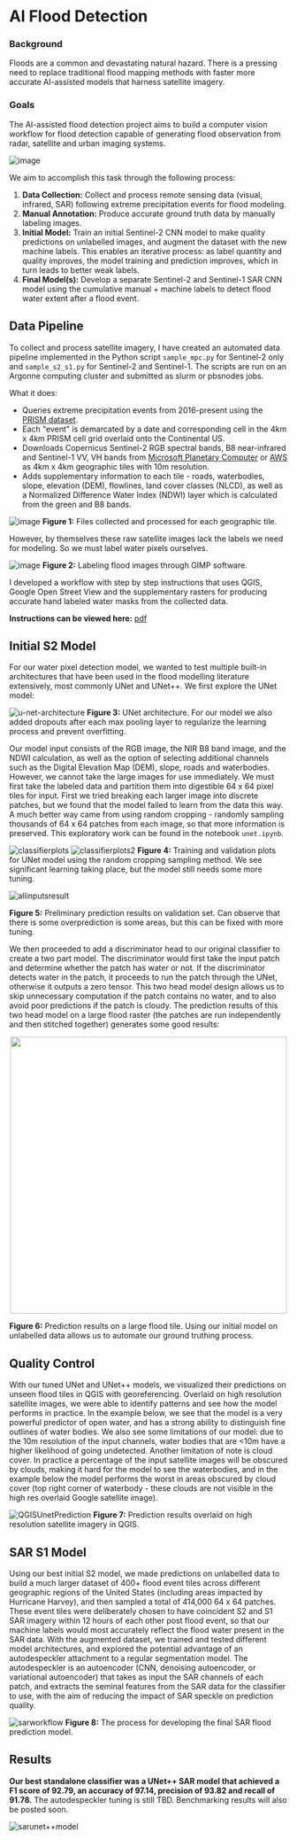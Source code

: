 # AI Flood Detection
### Background
Floods are a common and devastating natural hazard. There is a pressing need to replace traditional flood mapping methods with faster more accurate AI-assisted models that harness satellite imagery.

### Goals
The AI-assisted flood detection project aims to build a computer vision workflow for flood detection capable of generating flood observation from radar, satellite and urban imaging systems.

![image](https://github.com/davdma/floodmaps/assets/42689743/0685799c-7ab7-4640-9ae4-759b797dd13f)

We aim to accomplish this task through the following process:
1. **Data Collection:** Collect and process remote sensing data (visual, infrared, SAR) following extreme precipitation events for flood modeling.
2. **Manual Annotation:** Produce accurate ground truth data by manually labeling images.
3. **Initial Model:** Train an initial Sentinel-2 CNN model to make quality predictions on unlabelled images, and augment the dataset with the new machine labels. This enables an iterative process: as label quantity and quality improves, the model training and prediction improves, which in turn leads to better weak labels.
4. **Final Model(s):** Develop a separate Sentinel-2 and Sentinel-1 SAR CNN model using the cumulative manual + machine labels to detect flood water extent after a flood event.

## Data Pipeline
To collect and process satellite imagery, I have created an automated data pipeline implemented in the Python script `sample_mpc.py` for Sentinel-2 only and `sample_s2_s1.py` for Sentinel-2 and Sentinel-1. The scripts are run on an Argonne computing cluster and submitted as slurm or pbsnodes jobs.

What it does:
* Queries extreme precipitation events from 2016-present using the [PRISM dataset](https://prism.oregonstate.edu/).
* Each "event" is demarcated by a date and corresponding cell in the 4km x 4km PRISM cell grid overlaid onto the Continental US.
* Downloads Copernicus Sentinel-2 RGB spectral bands, B8 near-infrared and Sentinel-1 VV, VH bands from [Microsoft Planetary Computer](https://planetarycomputer.microsoft.com/dataset/sentinel-2-l2a) or [AWS](https://registry.opendata.aws/sentinel-2/) as 4km x 4km geographic tiles with 10m resolution.
* Adds supplementary information to each tile - roads, waterbodies, slope, elevation (DEM), flowlines, land cover classes (NLCD), as well as a Normalized Difference Water Index (NDWI) layer which is calculated from the green and B8 bands.

![image](https://github.com/davdma/floodmaps/assets/42689743/05168f81-c560-456e-9df3-87530d4b1def)
**Figure 1:** Files collected and processed for each geographic tile.

However, by themselves these raw satellite images lack the labels we need for modeling. So we must label water pixels ourselves.

![image](https://github.com/davdma/floodmaps/assets/42689743/91799a7d-6fa8-4c04-b3c5-9f1a565b8e59)
**Figure 2:** Labeling flood images through GIMP software.

I developed a workflow with step by step instructions that uses QGIS, Google Open Street View and the supplementary rasters for producing accurate hand labeled water masks from the collected data.

**Instructions can be viewed here:** [pdf](https://1drv.ms/b/s!Aq3V83mBle0dvhMcZAiCh04A59--?e=IdSswS)

## Initial S2 Model
For our water pixel detection model, we wanted to test multiple built-in architectures that have been used in the flood modelling literature extensively, most commonly UNet and UNet++. We first explore the UNet model:

![u-net-architecture](https://github.com/davdma/floodmaps/assets/42689743/d91c7627-52f4-4849-b5dc-86c2cc975c0d)
**Figure 3:** UNet architecture. For our model we also added dropouts after each max pooling layer to regularize the learning process and prevent overfitting.

Our model input consists of the RGB image, the NIR B8 band image, and the NDWI calculation, as well as the option of selecting additional channels such as the Digital Elevation Map (DEM), slope, roads and waterbodies. However, we cannot take the large images for use immediately. We must first take the labeled data and partition them into digestible 64 x 64 pixel tiles for input. First we tried breaking each larger image into discrete patches, but we found that the model failed to learn from the data this way. A much better way came from using random cropping - randomly sampling thousands of 64 x 64 patches from each image, so that more information is preserved. This exploratory work can be found in the notebook `unet.ipynb`.

![classifierplots](https://github.com/davdma/floodmaps/assets/42689743/4fc0b400-cc8b-491e-a817-251994e22d73)
![classifierplots2](https://github.com/davdma/floodmaps/assets/42689743/e92a5ca8-4264-40a6-9eb8-bc44be7c9e31)
**Figure 4:** Training and validation plots for UNet model using the random cropping sampling method. We see significant learning taking place, but the model still needs some more tuning.

![allinputsresult](https://github.com/davdma/floodmaps/assets/42689743/d6259f20-82fa-4cfd-ba4b-37f429cf1b85)

**Figure 5:** Preliminary prediction results on validation set. Can observe that there is some overprediction is some areas, but this can be fixed with more tuning.

We then proceeded to add a discriminator head to our original classifier to create a two part model. The discriminator would first take the input patch and determine whether the patch has water or not. If the discriminator detects water in the patch, it proceeds to run the patch through the UNet, otherwise it outputs a zero tensor. This two head model design allows us to skip unnecessary computation if the patch contains no water, and to also avoid poor predictions if the patch is cloudy. The prediction results of this two head model on a large flood raster (the patches are run independently and then stitched together) generates some good results:

<p align="center">
  <img src="https://github.com/davdma/floodmaps/assets/42689743/78d029d1-2f32-4991-b62f-c5d6d6ca0167" height="500">
<p align="center">

**Figure 6:** Prediction results on a large flood tile. Using our initial model on unlabelled data allows us to automate our ground truthing process.

## Quality Control

With our tuned UNet and UNet++ models, we visualized their predictions on unseen flood tiles in QGIS with georeferencing. Overlaid on high resolution satellite images, we were able to identify patterns and see how the model performs in practice. In the example below, we see that the model is a very powerful predictor of open water, and has a strong ability to distinguish fine outlines of water bodies. We also see some limitations of our model: due to the 10m resolution of the input channels, water bodies that are <10m have a higher likelihood of going undetected. Another limitation of note is cloud cover. In practice a percentage of the input satellite images will be obscured by clouds, making it hard for the model to see the waterbodies, and in the example below the model performs the worst in areas obscured by cloud cover (top right corner of waterbody - these clouds are not visible in the high res overlaid Google satellite image). 

![QGISUnetPrediction](https://github.com/davdma/floodmaps/assets/42689743/07f27d36-138f-4365-ab8f-b846c7204ce3)
**Figure 7:** Prediction results overlaid on high resolution satellite imagery in QGIS.

## SAR S1 Model

Using our best initial S2 model, we made predictions on unlabelled data to build a much larger dataset of 400+ flood event tiles across different geographic regions of the United States (including areas impacted by Hurricane Harvey), and then sampled a total of 414,000 64 x 64 patches. These event tiles were deliberately chosen to have coincident S2 and S1 SAR imagery within 12 hours of each other post flood event, so that our machine labels would most accurately reflect the flood water present in the SAR data. With the augmented dataset, we trained and tested different model architectures, and explored the potential advantage of an autodespeckler attachment to a regular segmentation model. The autodespeckler is an autoencoder (CNN, denoising autoencoder, or variational autoencoder) that takes as input the SAR channels of each patch, and extracts the seminal features from the SAR data for the classifier to use, with the aim of reducing the impact of SAR speckle on prediction quality.

![sarworkflow](https://github.com/davdma/floodmaps/assets/42689743/2fdf3016-cc61-4e41-8118-bc3bf460ffa7)
**Figure 8:** The process for developing the final SAR flood prediction model.

## Results

**Our best standalone classifier was a UNet++ SAR model that achieved a F1 score of 92.79, an accuracy of 97.14, precision of 93.82 and recall of 91.78.** The autodespeckler tuning is still TBD. Benchmarking results will also be posted soon.

![sarunet++model](https://github.com/davdma/floodmaps/assets/42689743/6e279d68-4597-4755-914c-532ca61d7206)






